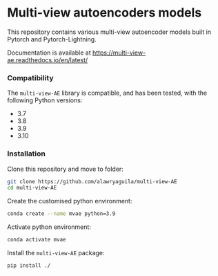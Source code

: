 # Multi-view autoencoders models 

This repository contains various multi-view autoencoder models built in Pytorch and Pytorch-Lightning. 

Documentation is available at https://multi-view-ae.readthedocs.io/en/latest/

### Compatibility
The ``multi-view-AE`` library is compatible, and has been tested, with the following Python versions:
* 3.7
* 3.8
* 3.9
* 3.10

### Installation
Clone this repository and move to folder:
```bash
git clone https://github.com/alawryaguila/multi-view-AE
cd multi-view-AE
```

Create the customised python environment:
```bash
conda create --name mvae python=3.9
```

Activate python environment:
```bash
conda activate mvae
```

Install the ``multi-view-AE`` package:
```bash
pip install ./
```
